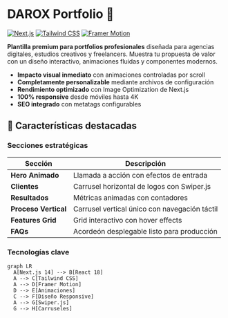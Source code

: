 # DAROX Portfolio 🚀

[![Next.js](https://img.shields.io/badge/Next.js-14-black?logo=next.js)](https://nextjs.org/)
[![Tailwind CSS](https://img.shields.io/badge/Tailwind_CSS-3.3-blueviolet?logo=tailwind-css)](https://tailwindcss.com/)
[![Framer Motion](https://img.shields.io/badge/Framer_Motion-latest-0055FF)](https://www.framer.com/motion/)

**Plantilla premium para portfolios profesionales** diseñada para agencias digitales, estudios creativos y freelancers. Muestra tu propuesta de valor con un diseño interactivo, animaciones fluidas y componentes modernos.


- **Impacto visual inmediato** con animaciones controladas por scroll
- **Completamente personalizable** mediante archivos de configuración
- **Rendimiento optimizado** con Image Optimization de Next.js
- **100% responsive** desde móviles hasta 4K
- **SEO integrado** con metatags configurables

## 🎯 Características destacadas

### Secciones estratégicas
| Sección             | Descripción                                     |
|---------------------|-------------------------------------------------|
| **Hero Animado**    | Llamada a acción con efectos de entrada        |
| **Clientes**        | Carrusel horizontal de logos con Swiper.js     |
| **Resultados**      | Métricas animadas con contadores               |
| **Proceso Vertical**| Carrusel vertical único con navegación táctil  |
| **Features Grid**   | Grid interactivo con hover effects             |
| **FAQs**            | Acordeón desplegable listo para producción     |

### Tecnologías clave
```mermaid
graph LR
  A[Next.js 14] --> B[React 18]
  A --> C[Tailwind CSS]
  A --> D[Framer Motion]
  D --> E[Animaciones]
  C --> F[Diseño Responsive]
  A --> G[Swiper.js]
  G --> H[Carruseles]

